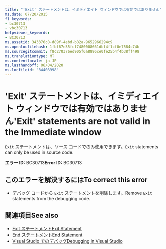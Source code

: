 ```yaml
---
title: "'Exit' ステートメントは、イミディエイト ウィンドウでは有効ではありません"
ms.date: 07/20/2015
f1_keywords:
- bc30713
- vbc30713
helpviewer_keywords:
- BC30713
ms.assetid: 343376c8-d89f-4ebd-b82a-9652966294c9
ms.openlocfilehash: 1fbf67e35fcf7480008661dbf4f1cf0e7584c74b
ms.sourcegitcommit: f8c270376ed905f6a8896ce0fe25b4f4b38ff498
ms.translationtype: MT
ms.contentlocale: ja-JP
ms.lasthandoff: 06/04/2020
ms.locfileid: "84408998"
---
```

# <a name="exit-statements-are-not-valid-in-the-immediate-window"></a><span data-ttu-id="5fa73-102">'Exit' ステートメントは、イミディエイト ウィンドウでは有効ではありません</span><span class="sxs-lookup"><span data-stu-id="5fa73-102">'Exit' statements are not valid in the Immediate window</span></span>
<span data-ttu-id="5fa73-103">`Exit` ステートメントは、ソース コードでのみ使用できます。</span><span class="sxs-lookup"><span data-stu-id="5fa73-103">`Exit` statements can only be used in source code.</span></span>  
  
 <span data-ttu-id="5fa73-104">**エラー ID:** BC30713</span><span class="sxs-lookup"><span data-stu-id="5fa73-104">**Error ID:** BC30713</span></span>  
  
## <a name="to-correct-this-error"></a><span data-ttu-id="5fa73-105">このエラーを解決するには</span><span class="sxs-lookup"><span data-stu-id="5fa73-105">To correct this error</span></span>  
  
- <span data-ttu-id="5fa73-106">デバッグ コードから `Exit` ステートメントを削除します。</span><span class="sxs-lookup"><span data-stu-id="5fa73-106">Remove `Exit` statements from the debugging code.</span></span>  
  
## <a name="see-also"></a><span data-ttu-id="5fa73-107">関連項目</span><span class="sxs-lookup"><span data-stu-id="5fa73-107">See also</span></span>

- [<span data-ttu-id="5fa73-108">Exit ステートメント</span><span class="sxs-lookup"><span data-stu-id="5fa73-108">Exit Statement</span></span>](../language-reference/statements/exit-statement.md)
- [<span data-ttu-id="5fa73-109">End ステートメント</span><span class="sxs-lookup"><span data-stu-id="5fa73-109">End Statement</span></span>](../language-reference/statements/end-statement.md)
- [<span data-ttu-id="5fa73-110">Visual Studio でのデバッグ</span><span class="sxs-lookup"><span data-stu-id="5fa73-110">Debugging in Visual Studio</span></span>](/visualstudio/debugger/debugger-feature-tour)
